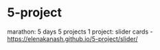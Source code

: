 # 5-project
marathon: 5 days 5 projects
1 project:
slider cards - https://elenakanash.github.io/5-project/slider/
